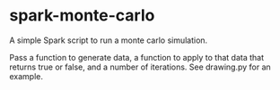 # spark-monte-carlo
A simple Spark script to run a monte carlo simulation. 

Pass a function to generate data, a function to apply to that data that returns true or false, and a number of iterations.
See drawing.py for an example.
